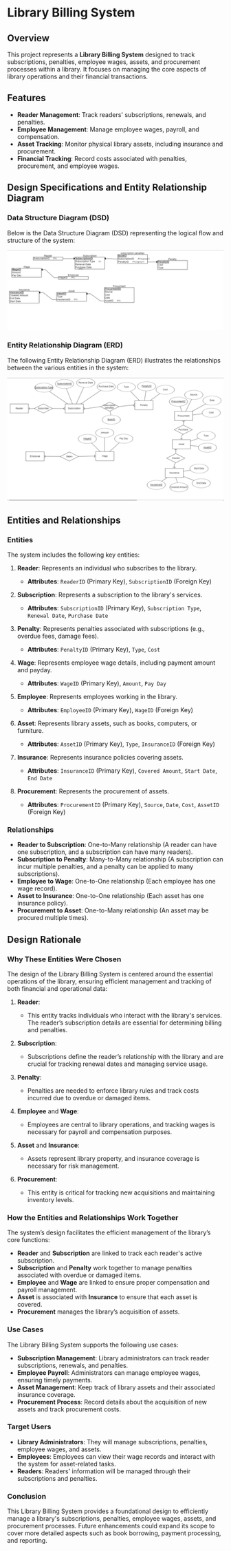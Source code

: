 # Library Billing System

## Overview
This project represents a **Library Billing System** designed to track subscriptions, penalties, employee wages, assets, and procurement processes within a library. It focuses on managing the core aspects of library operations and their financial transactions.

## Features
- **Reader Management**: Track readers' subscriptions, renewals, and penalties.
- **Employee Management**: Manage employee wages, payroll, and compensation.
- **Asset Tracking**: Monitor physical library assets, including insurance and procurement.
- **Financial Tracking**: Record costs associated with penalties, procurement, and employee wages.

## Design Specifications and Entity Relationship Diagram

### Data Structure Diagram (DSD)
Below is the Data Structure Diagram (DSD) representing the logical flow and structure of the system:

![Data Structure Diagram](DSD.jpeg)

### Entity Relationship Diagram (ERD)
The following Entity Relationship Diagram (ERD) illustrates the relationships between the various entities in the system:

![Entity Relationship Diagram](ERD.jpeg)

## Entities and Relationships

### Entities
The system includes the following key entities:

1. **Reader**: Represents an individual who subscribes to the library.
   - **Attributes**: `ReaderID` (Primary Key), `SubscriptionID` (Foreign Key)

2. **Subscription**: Represents a subscription to the library's services.
   - **Attributes**: `SubscriptionID` (Primary Key), `Subscription Type`, `Renewal Date`, `Purchase Date`

3. **Penalty**: Represents penalties associated with subscriptions (e.g., overdue fees, damage fees).
   - **Attributes**: `PenaltyID` (Primary Key), `Type`, `Cost`

4. **Wage**: Represents employee wage details, including payment amount and payday.
   - **Attributes**: `WageID` (Primary Key), `Amount`, `Pay Day`

5. **Employee**: Represents employees working in the library.
   - **Attributes**: `EmployeeID` (Primary Key), `WageID` (Foreign Key)

6. **Asset**: Represents library assets, such as books, computers, or furniture.
   - **Attributes**: `AssetID` (Primary Key), `Type`, `InsuranceID` (Foreign Key)

7. **Insurance**: Represents insurance policies covering assets.
   - **Attributes**: `InsuranceID` (Primary Key), `Covered Amount`, `Start Date`, `End Date`

8. **Procurement**: Represents the procurement of assets.
   - **Attributes**: `ProcurementID` (Primary Key), `Source`, `Date`, `Cost`, `AssetID` (Foreign Key)

### Relationships
- **Reader to Subscription**: One-to-Many relationship (A reader can have one subscription, and a subscription can have many readers).
- **Subscription to Penalty**: Many-to-Many relationship (A subscription can incur multiple penalties, and a penalty can be applied to many subscriptions).
- **Employee to Wage**: One-to-One relationship (Each employee has one wage record).
- **Asset to Insurance**: One-to-One relationship (Each asset has one insurance policy).
- **Procurement to Asset**: One-to-Many relationship (An asset may be procured multiple times).

## Design Rationale

### Why These Entities Were Chosen
The design of the Library Billing System is centered around the essential operations of the library, ensuring efficient management and tracking of both financial and operational data:

1. **Reader**:
   - This entity tracks individuals who interact with the library's services. The reader’s subscription details are essential for determining billing and penalties.
   
2. **Subscription**:
   - Subscriptions define the reader’s relationship with the library and are crucial for tracking renewal dates and managing service usage.
   
3. **Penalty**:
   - Penalties are needed to enforce library rules and track costs incurred due to overdue or damaged items.
   
4. **Employee** and **Wage**:
   - Employees are central to library operations, and tracking wages is necessary for payroll and compensation purposes.

5. **Asset** and **Insurance**:
   - Assets represent library property, and insurance coverage is necessary for risk management.

6. **Procurement**:
   - This entity is critical for tracking new acquisitions and maintaining inventory levels.

### How the Entities and Relationships Work Together
The system’s design facilitates the efficient management of the library’s core functions:

- **Reader** and **Subscription** are linked to track each reader's active subscription.
- **Subscription** and **Penalty** work together to manage penalties associated with overdue or damaged items.
- **Employee** and **Wage** are linked to ensure proper compensation and payroll management.
- **Asset** is associated with **Insurance** to ensure that each asset is covered.
- **Procurement** manages the library’s acquisition of assets.

### Use Cases
The Library Billing System supports the following use cases:

- **Subscription Management**: Library administrators can track reader subscriptions, renewals, and penalties.
- **Employee Payroll**: Administrators can manage employee wages, ensuring timely payments.
- **Asset Management**: Keep track of library assets and their associated insurance coverage.
- **Procurement Process**: Record details about the acquisition of new assets and track procurement costs.

### Target Users
- **Library Administrators**: They will manage subscriptions, penalties, employee wages, and assets.
- **Employees**: Employees can view their wage records and interact with the system for asset-related tasks.
- **Readers**: Readers' information will be managed through their subscriptions and penalties.

### Conclusion
This Library Billing System provides a foundational design to efficiently manage a library's subscriptions, penalties, employee wages, assets, and procurement processes. Future enhancements could expand its scope to cover more detailed aspects such as book borrowing, payment processing, and reporting.


